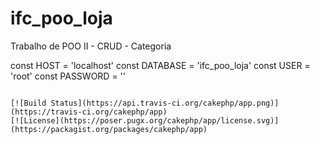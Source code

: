 # ifc_poo_loja

Trabalho de POO II - CRUD - Categoria

const HOST = 'localhost'
const DATABASE = 'ifc_poo_loja'
const USER = 'root'
const PASSWORD = ''
```

[![Build Status](https://api.travis-ci.org/cakephp/app.png)](https://travis-ci.org/cakephp/app)
[![License](https://poser.pugx.org/cakephp/app/license.svg)](https://packagist.org/packages/cakephp/app)

